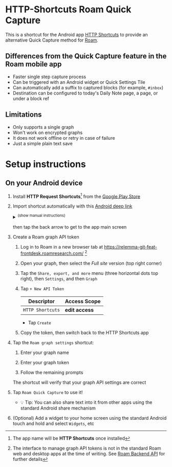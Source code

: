 # HTTP-Shortcuts Roam Quick Capture

This is a shortcut for the Android app [HTTP Shortcuts](https://http-shortcuts.rmy.ch/)
 to provide an alternative Quick Capture method for [Roam](https://roamresearch.com/).

## Differences from the Quick Capture feature in the Roam mobile app

 * Faster single step capture process
 * Can be triggered with an Android widget or Quick Settings Tile
 * Can automatically add a suffix to captured blocks (for example, `#inbox`)
 * Destination can be configured to today's Daily Note page, a page, or under a block ref

## Limitations

 * Only supports a single graph
 * Won't work on encrypted graphs
 * It does not work offline or retry in case of failure
 * Just a simple plain text save

# Setup instructions

## On your Android device
 1. Install **HTTP Request Shortcuts**[^1] from the [Google Play Store](https://play.google.com/store/apps/details?id=ch.rmy.android.http_shortcuts)

 1. Import shortcut automatically with this [Android deep link](https://tinyurl.com/5dhe5c2r)
     <details><summary><sup>(show manual instructions)</sup></summary>

     1. Download [shortcuts-roam.zip](https://github.com/egalanos/HTTP-Shortcuts-Roam/releases/latest/download/shortcuts-roam.zip)

     1. Open the HTTP Shortcuts app

         1. Tap the options menu (three vertical dots), then `Import / Export`, 
         then `Import from File`

         1. Select the downloaded file
      </details>

     then tap the back arrow to get to the app main screen

 1. Create a Roam graph API token

    1. Log in to Roam in a new browser tab at https://relemma-git-feat-frontdesk.roamresearch.com/ [^2]

    1. Open your graph, then select the *Full site* version (top right corner)

    1. Tap the `Share, export, and more` menu (three horizontal dots top right),
       then `Settings`, and then `Graph`

    1. Tap `+ New API Token`

       |Descriptor|Access Scope|
       |----------|------------|
       | `HTTP Shortcuts` | **edit access** |
       * Tap `Create`

     1. Copy the token, then switch back to the HTTP Shortcuts app

 1. Tap the `Roam graph settings` shortcut:

    1. Enter your graph name

    1. Enter your graph token

    1. Follow the remaining prompts

    The shortcut will verify that your graph API settings are correct

 1. Tap `Roam Quick Capture` to use it!
    * :bulb: Tip: You can also share text into it from other apps using the standard Android
      share mechanism

 1. (Optional) Add a widget to your home screen using the standard Android touch
    and hold and select `Widgets`, etc


[^1]: The app name will be **HTTP Shortcuts** once installed

[^2]: The interface to manage graph API tokens is not in the standard Roam web and desktop apps at the
      time of writing. See [Roam Backend API](https://roamresearch.com/#/app/developer-documentation/page/W4Po8pcHQ)
      for further details
